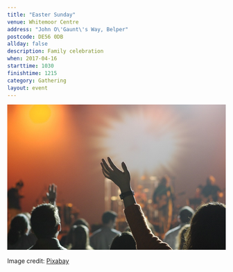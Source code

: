 ```yaml
---
title: "Easter Sunday"
venue: Whitemoor Centre
address: "John O\'Gaunt\'s Way, Belper"
postcode: DE56 0DB
allday: false
description: Family celebration
when: 2017-04-16
starttime: 1030
finishtime: 1215
category: Gathering
layout: event
---
```

<img src="/assets/img/audience-868074_960_720.jpg" alt="people celebrating">
<p>Image credit: <a href="https://pixabay.com/en/audience-concert-music-868074/" target="_blank">Pixabay</a></p>

